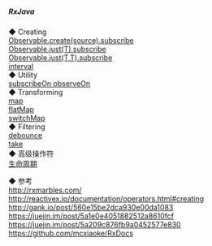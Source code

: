 ##### RxJava
◆ Creating  
[Observable.create(source).subscribe ](source/Creating/create.md)  
[Observable.just(T).subscribe ](source/Creating/just.md)  
[Observable.just(T,T).subscribe ](source/Creating/just.md)  
[interval](source/Creating/interval.md)  
◆ Utility  
[subscribeOn  observeOn](source/Utility/Scheduler.md)  
◆ Transforming  
[map](source/Transforming/map.md)  
[flatMap](source/Transforming/flatMap.md)  
[switchMap](source/Transforming/switchMap.md)  
◆ Filtering  
[debounce](source/Filtering/debounce.md)  
[take](source/Filtering/take.md)  
◆ 高级操作符  
[生命周期](lifecycle/Lifecycle.md)  

◆  参考  
http://rxmarbles.com/  
http://reactivex.io/documentation/operators.html#creating  
http://gank.io/post/560e15be2dca930e00da1083  
https://juejin.im/post/5a1e0e4051882512a8610fcf  
https://juejin.im/post/5a209c876fb9a0452577e830  
https://github.com/mcxiaoke/RxDocs  

